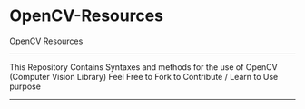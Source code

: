 # OpenCV-Resources
OpenCV Resources

----------

This Repository Contains Syntaxes and methods for the use of OpenCV (Computer Vision Library) Feel Free to Fork to Contribute / Learn to Use purpose 

----------

